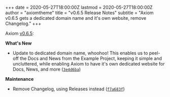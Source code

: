 +++
date = 2020-05-27T18:00:00Z
lastmod = 2020-05-27T18:00:00Z
author = "axiomtheme"
title = "v0.6.5 Release Notes"
subtitle = "Axiom v0.6.5 gets a dedicated domain name and it's own website, remove Changelog."
+++

Axiom [v0.6.5](https://github.com/marketempower/axiom/releases/tag/v0.6.5):

**What's New**

- Update to dedicated domain name, whoohoo! This enables us to peel-off the Docs and News from the Example Project, keeping it simple and uncluttered, while enabling Axiom to have it's own dedicated website for Docs, News, and more ([`3e4d6ba`](https://github.com/marketempower/axiom/commit/3e4d6ba765db75bafc987138185821fb8b49d753))

**Maintenance**

- Remove Changelog, using Releases instead ([`f7a683f`](https://github.com/marketempower/axiom/commit/f7a683f843fbc30fb6fdd6cfb32d910f3944b082))

